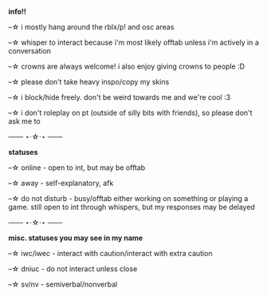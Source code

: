 **info!!**

–☆ i mostly hang around the rblx/p! and osc areas

–☆ whisper to interact because i'm most likely offtab unless i'm actively in a conversation

–☆ crowns are always welcome! i also enjoy giving crowns to people :D

–☆ please don't take heavy inspo/copy my skins

–☆ i block/hide freely. don't be weird towards me and we're cool :3

–☆ i don't roleplay on pt (outside of silly bits with friends), so please don't ask me to 

─── ⋆⋅☆⋅⋆ ───

**statuses**

–☆ online - open to int, but may be offtab

–☆ away - self-explanatory, afk

–☆ do not disturb - busy/offtab either working on something or playing a game. still open to int through whispers, but my responses may be delayed

─── ⋆⋅☆⋅⋆ ───

**misc. statuses you may see in my name**

–☆ iwc/iwec - interact with caution/interact with extra caution

–☆ dniuc - do not interact unless close

–☆ sv/nv - semiverbal/nonverbal
